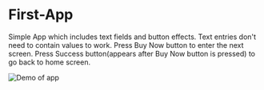 # First-App
Simple App which includes text fields and button effects.
Text entries don't need to contain values to work.
Press Buy Now button to enter the next screen.
Press Success button(appears after Buy Now button is pressed) to go back to home screen.

![Demo of app](https://media.giphy.com/media/pcdtCKchu8Eg0/giphy.gif)

